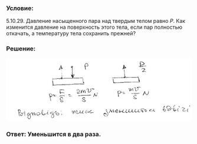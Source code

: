 ###  Условие:

$5.10.29.$ Давление насыщенного пара над твердым телом равно $P$. Как изменится давление на поверхность этого тела, если пар полностью откачать, а температуру тела сохранить прежней?

###  Решение:

![|640x217, 67%](../../img/5.10.29/1.jpg)

###  Ответ: Уменьшится в два раза.